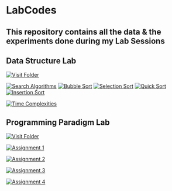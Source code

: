 # LabCodes
## This repository contains all the data & the experiments done during my Lab Sessions

## Data Structure Lab
[![Visit Folder](https://img.shields.io/badge/Open-Visit%20Folder-blue)](OnkarDsl)

[![Search Algorithms](https://img.shields.io/badge/Open-Search%20Algorithms-blue)](OnkarDsl/searchAlgo.c)
[![Bubble Sort](https://img.shields.io/badge/Open-Bubble%20Sort-blue)](OnkarDsl/bubble_sort.c)
[![Selection Sort](https://img.shields.io/badge/Open-Selection%20Sort-blue)](OnkarDsl/selectionSort.c)
[![Quick Sort](https://img.shields.io/badge/Open-Quick%20Sort-blue)](OnkarDsl/quickSort.c)
[![Insertion Sort](https://img.shields.io/badge/Open-Insertion%20Sort-blue)](OnkarDsl/insertionSort.c)

[![Time Complexities](https://img.shields.io/badge/Open-Time%20Complexities-blue)](OnkarDsl/TimeComplexities.md)

## Programming Paradigm Lab
[![Visit Folder](https://img.shields.io/badge/Open-Visit%20Folder-blue)](OnkarPPL)

[![Assignment 1](https://img.shields.io/badge/Open-Assignment%201-blue)](OnkarPPL/Assignment1.md)

[![Assignment 2](https://img.shields.io/badge/Open-Assignment%202-blue)](OnkarPPL/Assignment2.md)

[![Assignment 3](https://img.shields.io/badge/Open-Assignment%203-blue)](OnkarPPL/Assignment3.md)

[![Assignment 4](https://img.shields.io/badge/Open-Assignment%204-blue)](OnkarPPL/Assignment4.md)
